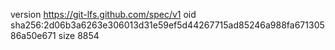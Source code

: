 version https://git-lfs.github.com/spec/v1
oid sha256:2d06b3a6263e306013d31e59ef5d44267715ad85246a988fa67130586a50e671
size 8854
